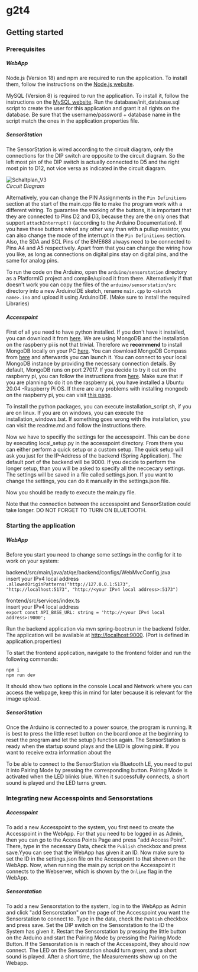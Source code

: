 # g2t4


## Getting started

### Prerequisites

##### WebApp

Node.js (Version 18) and npm are required to run the application. To install them, follow the instructions on the [Node.js website](https://nodejs.org/en/download/).

MySQL (Version 8) is required to run the application. To install it, follow the instructions on the [MySQL website](https://dev.mysql.com/downloads/installer/). Run the database/init_database.sql script to create the user for this application and grant it all rights on the database. Be sure that the username/password + database name in the script match the ones in the application.properties file.

##### SensorStation

The SensorStation is wired according to the circuit diagram, only the connections for the DIP switch are opposite to the circuit diagram. So the left most pin of the DIP switch is actually connected to D5 and the right most pin to D12, not vice versa as indicated in the circuit diagram.

![Schaltplan_V3](https://git.uibk.ac.at/informatik/qe/swess23/group2/g2t4/-/raw/main/Schaltplan_V3.png)\
_Circuit Diagram_

Alternatively, you can change the PIN Assignments in the `Pin Definitions` section at the start of the main.cpp file to make the program work with a different wiring. To guarantee the working of the buttons, it is important that they are connected to Pins D2 and D3, because they are the only ones that support `attachInterrupt()` (according to the Arduino Documentation). If you have these buttons wired any other way than with a pullup resistor, you can also change the mode of the interrupt in the `Pin Definitions` section. Also, the SDA and SCL Pins of the BME688 always need to be connected to Pins A4 and A5 respectively. Apart from that you can change the wiring how you like, as long as connections on digital pins stay on digital pins, and the same for analog pins.

To run the code on the Arduino, open the `arduino/sensorstation` directory as a PlatformIO project and compile/upload it from there. Alternatively if that doesn't work you can copy the files of the `arduino/sensorstation/src` directory into a new ArduinoIDE sketch, rename `main.cpp` to `<sketch name>.ino` and upload it using ArduinoIDE. (Make sure to install the required Libraries)

##### Accesspoint

First of all you need to have python installed. If you don't have it installed, you can download it from [here](https://www.python.org/downloads/). We are using MongoDB and the installation on the raspberry pi is not that trivial. Therefore we **recommend** to install MongoDB locally on your PC [here](https://www.mongodb.com/try/download/community). You can download MongoDB Compass from [here](https://www.mongodb.com/try/download/compass) and afterwards you can launch it. You can connect to your local MongoDB instance by providing the necessary connection details. By default, MongoDB runs on port 27017. If you decide to try it out on the raspberry pi, you can follow the instructions from [here](https://www.mongodb.com/developer/products/mongodb/mongodb-on-raspberry-pi/). Make sure that if you are planning to do it on the raspberry pi, you have installed a Ubuntu 20.04 -Raspberry Pi OS. If there are any problems with installing mongodb on the raspberry pi, you can visit [this page](https://www.donskytech.com/how-to-install-mongodb-on-raspberry-pi/).

To install the python packages, you can execute installation_script.sh, if you are on linux. If you are on windows, you can execute the installation_windows.bat. If something goes wrong with the installation, you can visit the readme.md and follow the instructions there.

Now we have to specifiy the settings for the accesspoint. This can be done by executing local_setup.py in the accesspoint directory. From there you can either perform a quick setup or a custom setup. The quick setup will ask you just for the IP-Address of the backend (Spring Application). The default port of the backend will be 9000. If you decide to perform the longer setup, than you will be asked to specify all the neccecary settings. The settings will be saved in a file called settings.json. If you want to change the settings, you can do it manually in the settings.json file.

Now you should be ready to execute the main.py file.

Note that the connection between the accesspoint and SensorStation could take longer. DO NOT FORGET TO TURN ON BLUETOOTH.

### Starting the application

##### WebApp

Before you start you need to change some settings in the config for it to work on your system:

backend/src/main/java/at/qe/backend/configs/WebMvcConfig.java\
insert your IPv4 local address\
`.allowedOriginPatterns("http://127.0.0.1:5173", "http://localhost:5173", "http://<your IPv4 local address>:5173")`

frontend/src/services/index.ts\
insert your IPv4 local address\
`export const API_BASE_URL: string = 'http://<your IPv4 local address>:9000';`

Run the backend application via mvn spring-boot:run in the backend folder. The application will be available at [http://localhost:9000](http://localhost:9000). (Port is defined in application.properties)

To start the frontend application, navigate to the frontend folder and run the following commands:

```
npm i
npm run dev
```

It should show two options in the console Local and Network where you can access the webpage, keep this in mind for later because it is relevant for the image upload.

##### SensorStation

Once the Arduino is connected to a power source, the program is running. It is best to press the little reset button on the board once at the beginning to reset the program and let the setup() function again. The SensorStation is ready when the startup sound plays and the LED is glowing pink. If you want to receive extra information about the 

To be able to connect to the SensorStation via Bluetooth LE, you need to put it into Pairing Mode by pressing the corresponding button. Pairing Mode is activated when the LED blinks blue. When it successfully connects, a short sound is played and the LED turns green.

### Integrating new Accesspoints and Sensorstations

##### Accesspoint

To add a new Accesspoint to the system, you first need to create the Accesspoint in the WebApp. For that you need to be logged in as Admin, then you can go to the Access Points Page and press "add Access Point". There, type in the necessary Data, check the `Publish` checkbox and press save.Yyou can see that the WebApp has given it an ID. Now make sure to set the ID in the settings.json file on the Accesspoint to that shown on the WebApp. Now, when running the main.py script on the Accesspoint it connects to the Webserver, which is shown by the `Online` flag in the WebApp.

##### Sensorstation

To add a new Sensorstation to the system, log in to the WebApp as Admin and click "add Sensorstation" on the page of the Accesspoint you want the Sensorstation to connect to. Type in the data, check the `Publish` checkbox and press save. Set the DIP switch on the Sensorstation to the ID the System has given it. Restart the Sensorstation by pressing the little button on the Arduino and start the Pairing Mode by pressing the Pairing Mode Button. If the Sensorstation is in reach of the Accesspoint, they should now connect. The LED on the Sensorstation should turn green, and a short sound is played. After a short time, the Measurements show up on the Webapp.
